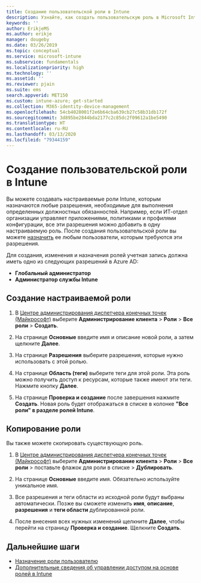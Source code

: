 ```yaml
---
title: Создание пользовательской роли в Intune
description: Узнайте, как создать пользовательскую роль в Microsoft Intune.
keywords: ''
author: ErikjeMS
ms.author: erikje
manager: dougeby
ms.date: 03/26/2019
ms.topic: conceptual
ms.service: microsoft-intune
ms.subservice: fundamentals
ms.localizationpriority: high
ms.technology: ''
ms.assetid: ''
ms.reviewer: pjain
ms.suite: ems
search.appverid: MET150
ms.custom: intune-azure; get-started
ms.collection: M365-identity-device-management
ms.openlocfilehash: 54cb4028001f2e6b64cba639cb27c58b31db172f
ms.sourcegitcommit: 3d895be2844bda2177c2c85dc2f09612a1be5490
ms.translationtype: HT
ms.contentlocale: ru-RU
ms.lasthandoff: 03/13/2020
ms.locfileid: "79344159"
---
```

# <a name="create-a-custom-role-in-intune"></a>Создание пользовательской роли в Intune

Вы можете создавать настраиваемые роли Intune, которым назначаются любые разрешения, необходимые для выполнения определенных должностных обязанностей. Например, если ИТ-отдел организации управляет приложениями, политиками и профилями конфигурации, все эти разрешения можно добавить в одну настраиваемую роль. После создания пользовательской роли вы можете [назначить](assign-role.md) ее любым пользователи, которым требуются эти разрешения.

Для создания, изменения и назначения ролей учетная запись должна иметь одно из следующих разрешений в Azure AD:
- **Глобальный администратор**
- **Администратор службы Intune**

## <a name="to-create-a-custom-role"></a>Создание настраиваемой роли

1. В [Центре администрирования диспетчера конечных точек (Майкрософт)](https://go.microsoft.com/fwlink/?linkid=2109431) выберите **Администрирование клиента** > **Роли** > **Все роли** > **Создать**.

2. На странице **Основные** введите имя и описание новой роли, а затем щелкните **Далее**.

3. На странице **Разрешения** выберите разрешения, которые нужно использовать с этой ролью.

4. На странице **Область (теги)** выберите теги для этой роли. Эта роль можно получить доступ к ресурсам, которые также имеют эти теги. Нажмите кнопку **Далее**.

5. На странице **Проверка и создание** после завершения нажмите **Создать**. Новая роль будет отображаться в списке в колонке **"Все роли" в разделе ролей Intune**.

## <a name="copy-a-role"></a>Копирование роли

Вы также можете скопировать существующую роль.

1. В [Центре администрирования диспетчера конечных точек (Майкрософт)](https://go.microsoft.com/fwlink/?linkid=2109431) выберите **Администрирование клиента** > **Роли** > **Все роли** > поставьте флажок для роли в списке > **Дублировать**.

2. На странице **Основные** введите имя. Обязательно используйте уникальное имя.

3. Все разрешения и теги области из исходной роли будут выбраны автоматически. Позже вы сможете изменить **имя**, **описание**, **разрешения** и **теги области** дублированной роли.

4. После внесения всех нужных изменений щелкните **Далее**, чтобы перейти на страницу **Проверка и создание**. Щелкните **Создать**. 

## <a name="next-steps"></a>Дальнейшие шаги
- [Назначение роли пользователю](assign-role.md)
- [Дополнительные сведения об управлении доступом на основе ролей в Intune](role-based-access-control.md)



